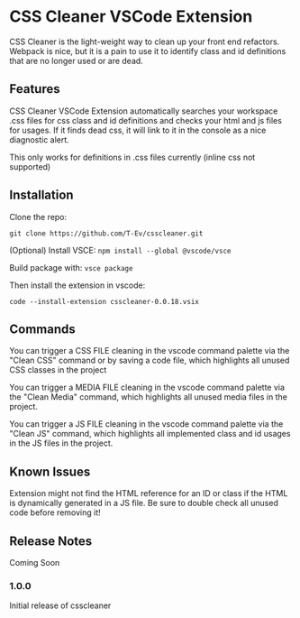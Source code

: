 # CSS Cleaner VSCode Extension

CSS Cleaner is the light-weight way to clean up your front end refactors. Webpack is nice, but it is a pain to use it to identify class and id definitions that are no longer used or are dead.

## Features

CSS Cleaner VSCode Extension automatically searches your workspace .css files for css class and id definitions and checks your html and js files for usages. If it finds dead css, it will link to it in the console as a nice diagnostic alert.

This only works for definitions in .css files currently (inline css not supported)

## Installation

Clone the repo:

`git clone https://github.com/T-Ev/csscleaner.git`

(Optional) Install VSCE:
`npm install --global @vscode/vsce`

Build package with:
`vsce package`

Then install the extension in vscode:

`code --install-extension csscleaner-0.0.18.vsix`

## Commands

You can trigger a CSS FILE cleaning in the vscode command palette via the "Clean CSS" command or by saving a code file, which highlights all unused CSS classes in the project

You can trigger a MEDIA FILE cleaning in the vscode command palette via the "Clean Media" command, which highlights all unused media files in the project.

You can trigger a JS FILE cleaning in the vscode command palette via the "Clean JS" command, which highlights all implemented class and id usages in the JS files in the project.

## Known Issues

Extension might not find the HTML reference for an ID or class if the HTML is dynamically generated in a JS file. Be sure to double check all unused code before removing it!

## Release Notes

Coming Soon

### 1.0.0

Initial release of csscleaner
